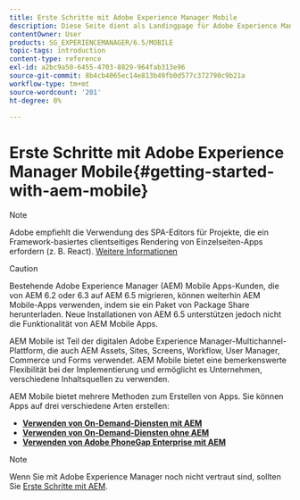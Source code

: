 ```yaml
---
title: Erste Schritte mit Adobe Experience Manager Mobile
description: Diese Seite dient als Landingpage für Adobe Experience Manager Mobile. Folgen Sie dieser Seite als Ausgangspunkt, um mehr über die drei verschiedenen Möglichkeiten zum Erstellen von Apps zu erfahren.
contentOwner: User
products: SG_EXPERIENCEMANAGER/6.5/MOBILE
topic-tags: introduction
content-type: reference
exl-id: a2bc9a50-6455-4703-8829-964fab313e96
source-git-commit: 8b4cb4065ec14e813b49fb0d577c372790c9b21a
workflow-type: tm+mt
source-wordcount: '201'
ht-degree: 0%

---
```


# Erste Schritte mit Adobe Experience Manager Mobile{#getting-started-with-aem-mobile}

>[!NOTE]
>
>Adobe empfiehlt die Verwendung des SPA-Editors für Projekte, die ein Framework-basiertes clientseitiges Rendering von Einzelseiten-Apps erfordern (z. B. React). [Weitere Informationen](/help/sites-developing/spa-overview.md)

>[!CAUTION]
>
>Bestehende Adobe Experience Manager (AEM) Mobile Apps-Kunden, die von AEM 6.2 oder 6.3 auf AEM 6.5 migrieren, können weiterhin AEM Mobile-Apps verwenden, indem sie ein Paket von Package Share herunterladen. Neue Installationen von AEM 6.5 unterstützen jedoch nicht die Funktionalität von AEM Mobile Apps.

AEM Mobile ist Teil der digitalen Adobe Experience Manager-Multichannel-Plattform, die auch AEM Assets, Sites, Screens, Workflow, User Manager, Commerce und Forms verwendet. AEM Mobile bietet eine bemerkenswerte Flexibilität bei der Implementierung und ermöglicht es Unternehmen, verschiedene Inhaltsquellen zu verwenden.

AEM Mobile bietet mehrere Methoden zum Erstellen von Apps. Sie können Apps auf drei verschiedene Arten erstellen:

* **[Verwenden von On-Demand-Diensten mit AEM](/help/mobile/getting-started-aem-mobile-on-demand.md)**
* **[Verwenden von On-Demand-Diensten ohne AEM](https://helpx.adobe.com/digital-publishing-solution/help/aem-mobile-end-of-life-faq.html)**
* **[Verwenden von Adobe PhoneGap Enterprise mit AEM](/help/mobile/getting-started-aem-mobile-phonegap.md)**

>[!NOTE]
>
>Wenn Sie mit Adobe Experience Manager noch nicht vertraut sind, sollten Sie [Erste Schritte mit AEM](/help/sites-deploying/deploy.md).
